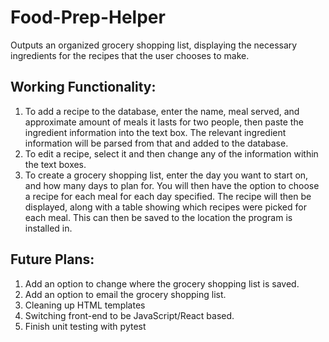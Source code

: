 # **Food-Prep-Helper**

Outputs an organized grocery shopping list, displaying the necessary ingredients for the recipes that the user chooses to make. 

## **Working Functionality**:
1. To add a recipe to the database, enter the name, meal served, and approximate amount of meals it lasts for two people, then paste 
the ingredient information into the text box. The relevant ingredient information will be parsed from that and added to the database.
1. To edit a recipe, select it and then change any of the information within the text boxes.
1. To create a grocery shopping list, enter the day you want to start on, and how many days to plan for. You will then have the option to 
choose a recipe for each meal for each day specified. The recipe will then be displayed, along with a table showing which recipes were 
picked for each meal. This can then be saved to the location the program is installed in.

## **Future Plans**:
1. Add an option to change where the grocery shopping list is saved.
1. Add an option to email the grocery shopping list.
1. Cleaning up HTML templates
1. Switching front-end to be JavaScript/React based.
1. Finish unit testing with pytest
